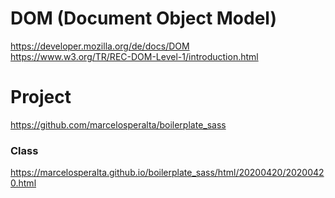 # DOM (Document Object Model)

https://developer.mozilla.org/de/docs/DOM  
https://www.w3.org/TR/REC-DOM-Level-1/introduction.html

# Project

https://github.com/marcelosperalta/boilerplate_sass

### Class

https://marcelosperalta.github.io/boilerplate_sass/html/20200420/20200420.html